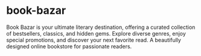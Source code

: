 # book-bazar
Book Bazar is your ultimate literary destination, offering a curated collection of bestsellers, classics, and hidden gems. Explore diverse genres, enjoy special promotions, and discover your next favorite read. A beautifully designed online bookstore for passionate readers.
